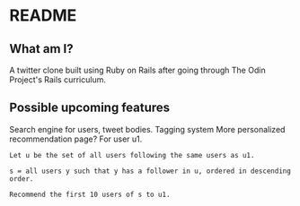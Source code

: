 # README


## What am I?
A twitter clone built using Ruby on Rails after going through The Odin Project's Rails curriculum. 

## Possible upcoming features
Search engine for users, tweet bodies.
Tagging system
More personalized recommendation page? 
    For user u1.

    Let u be the set of all users following the same users as u1.

    s = all users y such that y has a follower in u, ordered in descending order.

    Recommend the first 10 users of s to u1.